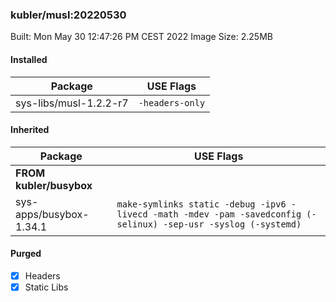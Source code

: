 ### kubler/musl:20220530

Built: Mon May 30 12:47:26 PM CEST 2022
Image Size: 2.25MB

#### Installed
Package | USE Flags
--------|----------
sys-libs/musl-1.2.2-r7 | `-headers-only`
#### Inherited
Package | USE Flags
--------|----------
**FROM kubler/busybox** |
sys-apps/busybox-1.34.1 | `make-symlinks static -debug -ipv6 -livecd -math -mdev -pam -savedconfig (-selinux) -sep-usr -syslog (-systemd)`

#### Purged
- [x] Headers
- [x] Static Libs
